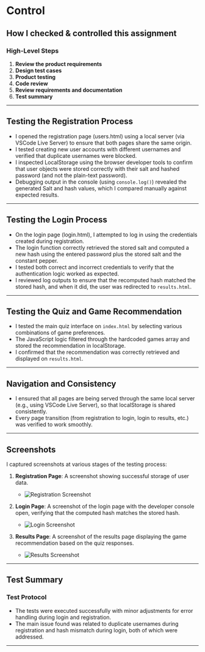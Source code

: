 # Control

## How I checked & controlled this assignment

### High-Level Steps
1. **Review the product requirements**
2. **Design test cases**
3. **Product testing**
4. **Code review**
5. **Review requirements and documentation**
6. **Test summary**

---

## Testing the Registration Process

- I opened the registration page (users.html) using a local server (via VSCode Live Server) to ensure that both pages share the same origin.
- I tested creating new user accounts with different usernames and verified that duplicate usernames were blocked.
- I inspected LocalStorage using the browser developer tools to confirm that user objects were stored correctly with their salt and hashed password (and not the plain-text password).
- Debugging output in the console (using `console.log()`) revealed the generated Salt and hash values, which I compared manually against expected results.

---

## Testing the Login Process

- On the login page (login.html), I attempted to log in using the credentials created during registration.
- The login function correctly retrieved the stored salt and computed a new hash using the entered password plus the stored salt and the constant pepper.
- I tested both correct and incorrect credentials to verify that the authentication logic worked as expected.
- I reviewed log outputs to ensure that the recomputed hash matched the stored hash, and when it did, the user was redirected to `results.html`.

---

## Testing the Quiz and Game Recommendation

- I tested the main quiz interface on `index.html` by selecting various combinations of game preferences.
- The JavaScript logic filtered through the hardcoded games array and stored the recommendation in localStorage.
- I confirmed that the recommendation was correctly retrieved and displayed on `results.html`.

---

## Navigation and Consistency

- I ensured that all pages are being served through the same local server (e.g., using VSCode Live Server), so that localStorage is shared consistently.
- Every page transition (from registration to login, login to results, etc.) was verified to work smoothly.

---

## Screenshots

I captured screenshots at various stages of the testing process:

1. **Registration Page**: A screenshot showing successful storage of user data.
   - ![Registration Screenshot][control01]

2. **Login Page**: A screenshot of the login page with the developer console open, verifying that the computed hash matches the stored hash.
   - ![Login Screenshot][control02]

3. **Results Page**: A screenshot of the results page displaying the game recommendation based on the quiz responses.
   - ![Results Screenshot][control03]

---

## Test Summary

### Test Protocol
- The tests were executed successfully with minor adjustments for error handling during login and registration.
- The main issue found was related to duplicate usernames during registration and hash mismatch during login, both of which were addressed.


---



[control01]: ../resources/images/control-registration-screenshot.jpg
[control02]: ../resources/images/control-login-screenshot.jpg
[control03]: ../resources/images/control-results-screenshot.jpg
[protocol]: ../resources/images/control-testprotocol-01.JPG


